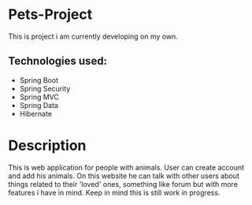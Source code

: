 # Pets-Project
This is project i am currently developing on my own.

## Technologies used:
- Spring Boot
- Spring Security
- Spring MVC
- Spring Data
- Hibernate

# Description
This is web application for people with animals. User can create account and add his animals. On this website he can talk with other users about things related to their 'loved' ones, something like forum but with more features i have in mind. Keep in mind this is still work in progress.
